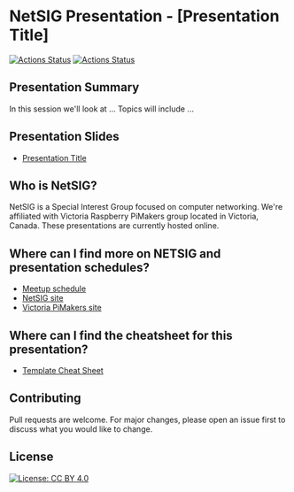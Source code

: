 # NetSIG Presentation - [Presentation Title]

[![Actions Status](https://github.com/netserf/template-presentation-repo/workflows/Markdown%20Lint/badge.svg)](https://github.com/netserf/template-presentation-repo/actions)
[![Actions Status](https://github.com/netserf/template-presentation-repo/workflows/Markdown%20Links/badge.svg)](https://github.com/netserf/template-presentation-repo/actions)

## Presentation Summary

In this session we'll look at ...
Topics will include ...

## Presentation Slides

* [Presentation Title](dummy-slides.txt)

## Who is NetSIG?

NetSIG is a Special Interest Group focused on computer networking. We're
affiliated with Victoria Raspberry PiMakers group located in Victoria, Canada.
These presentations are currently hosted online.

## Where can I find more on NETSIG and presentation schedules?

* [Meetup schedule](https://www.meetup.com/Victoria-Raspberry-PiMakers-And-Others/events)
* [NetSIG site](https://vicpimakers.ca/netsig/)
* [Victoria PiMakers site](https://vicpimakers.ca/)

## Where can I find the cheatsheet for this presentation?

* [Template Cheat Sheet](template-cheat-sheet.txt)

## Contributing

Pull requests are welcome. For major changes, please open an issue first to
discuss what you would like to change.

## License

[![License: CC BY 4.0](https://img.shields.io/badge/License-CC_BY_4.0-lightgrey.svg)](https://creativecommons.org/licenses/by/4.0/)
